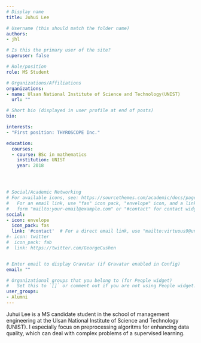 ```yaml
---
# Display name
title: Juhui Lee

# Username (this should match the folder name)
authors: 
- jhl

# Is this the primary user of the site?
superuser: false

# Role/position
role: MS Student 

# Organizations/Affiliations
organizations:
- name: Ulsan National Institute of Science and Technology(UNIST)
  url: ""

# Short bio (displayed in user profile at end of posts)
bio: 

interests:
- "First position: THYROSCOPE Inc."

education:
  courses:
  - course: BSc in mathematics
    institution: UNIST
    year: 2018




# Social/Academic Networking
# For available icons, see: https://sourcethemes.com/academic/docs/page-builder/#icons
#   For an email link, use "fas" icon pack, "envelope" icon, and a link in the
#   form "mailto:your-email@example.com" or "#contact" for contact widget.
social:
- icon: envelope
  icon_pack: fas
  link: '#contact'  # For a direct email link, use "mailto:virtuous9@unist.ac.kr".
#- icon: twitter
#  icon_pack: fab
#  link: https://twitter.com/GeorgeCushen


# Enter email to display Gravatar (if Gravatar enabled in Config)
email: ""

# Organizational groups that you belong to (for People widget)
#   Set this to `[]` or comment out if you are not using People widget.
user_groups:
- Alumni
---
```


Juhui Lee is a MS candidate student in the school of management engineering at the Ulsan National Institute of Science and Technology (UNIST).
I especially focus on preprocessing algoritms for enhancing data quality, which can deal with complex problems of a supervised learning.



